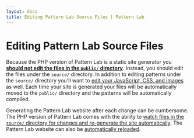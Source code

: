 ```yaml
---
layout: docs
title: Editing Pattern Lab Source Files | Pattern Lab
---
```


# Editing Pattern Lab Source Files
Because the PHP version of Pattern Lab is a static site generator you <u>**should not edit the files in the `public/` directory**</u>. Instead, you should edit the files under the `source/` directory. In addition to editing patterns under the `source/` directory you'll want to [edit your JavaScript, CSS, and images](https://github.com/pattern-lab/patternlab-php/wiki/Managing-Assets-for-a-Pattern) as well. Each time your site is generated your files will be automatically moved to the `public/` directory and the patterns will be automatically compiled.

Generating the Pattern Lab website after each change can be cumbersome. The PHP version of Pattern Lab comes with the ability to [watch files in the `source/` directory for changes and re-generate the site automatically](https://github.com/pattern-lab/patternlab-php/wiki/Watching-for-Changes-and-Auto-Regenerating-Patterns). The Pattern Lab website can also be [automatically reloaded](https://github.com/pattern-lab/patternlab-php/wiki/Auto-Reloading-the-Browser-Window-When-Changes-Are-Made).